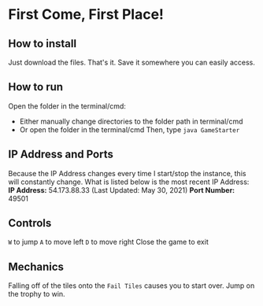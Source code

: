 # First Come, First Place!

## How to install
Just download the files. That's it. Save it somewhere you can easily access.

## How to run
Open the folder in the terminal/cmd:
- Either manually change directories to the folder path in terminal/cmd
- Or open the folder in the terminal/cmd
Then, type `java GameStarter`

## IP Address and Ports
Because the IP Address changes every time I start/stop the instance, this will constantly change. What is listed below is the most recent IP Address:
**IP Address:** 54.173.88.33 (Last Updated: May 30, 2021)
**Port Number:** 49501

## Controls
`W` to jump
`A` to move left
`D` to move right
Close the game to exit

## Mechanics
Falling off of the tiles onto the `Fail Tiles` causes you to start over. Jump on the trophy to win.
